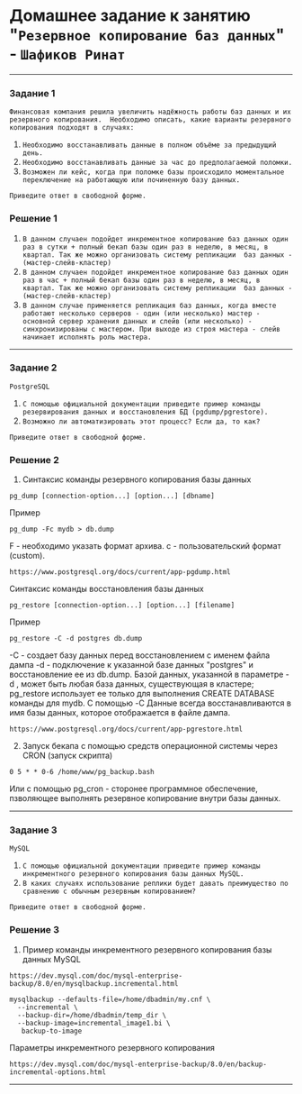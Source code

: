 # Домашнее задание к занятию "`Резервное копирование баз данных`" - `Шафиков Ринат`

---

### Задание 1

`Финансовая компания решила увеличить надёжность работы баз данных и их резервного копирования. 
Необходимо описать, какие варианты резервного копирования подходят в случаях:`

1. `Необходимо восстанавливать данные в полном объёме за предыдущий день.`
2. `Необходимо восстанавливать данные за час до предполагаемой поломки.`
3. `Возможен ли кейс, когда при поломке базы происходило моментальное переключение на работающую или починенную базу данных.`

`Приведите ответ в свободной форме.`

### Решение 1

1. `В данном случаен подойдет инкрементное копирование баз данных один раз в сутки + полный бекап базы один раз в неделю, в месяц, в квартал. Так же можно организовать систему репликации  баз данных - (мастер-слейв-кластер)`
2. `В данном случаен подойдет инкрементное копирование баз данных один раз в час + полный бекап базы один раз в неделю, в месяц, в квартал. Так же можно организовать систему репликации  баз данных - (мастер-слейв-кластер)`
3. `В данном случае применяется репликация баз данных, когда вместе работают несколько серверов - один (или несколько) мастер - основной сервер хранения данных и слейв (или несколько) - синхронизированы с мастером. При выходе из строя мастера - слейв начинает исполнять роль мастера.`

---

### Задание 2

`PostgreSQL`

1. `С помощью официальной документации приведите пример команды резервирования данных и восстановления БД (pgdump/pgrestore).`
2. `Возможно ли автоматизировать этот процесс? Если да, то как?`

`Приведите ответ в свободной форме.`

### Решение 2

1. Синтаксис команды резервного копирования базы данных

```
pg_dump [connection-option...] [option...] [dbname]
```

Пример

```
pg_dump -Fc mydb > db.dump
```
F - необходимо указать формат архива. 
c - пользовательский формат (custom).

```
https://www.postgresql.org/docs/current/app-pgdump.html
```

Синтаксис команды восстановления базы данных

```
pg_restore [connection-option...] [option...] [filename]
```

Пример

```
pg_restore -C -d postgres db.dump
```

-C - создает базу данных перед восстановлением с именем файла дампа
-d - подключение к указанной базе данных "postgres" и восстановление ее из db.dump.
Базой данных, указанной в параметре -d , может быть любая база данных, существующая в кластере; pg_restore использует ее только для выполнения CREATE DATABASE команды для mydb. С помощью -C Данные всегда восстанавливаются в имя базы данных, которое отображается в файле дампа.

```
https://www.postgresql.org/docs/current/app-pgrestore.html
```

2. Запуск бекапа с помощью средств операционной системы через CRON (запуск скрипта) 

```
0 5 * * 0-6 /home/www/pg_backup.bash
```

Или с помощью pg_cron - сторонее программное обеспечение, пзволяющее выполнять резервное копирование внутри базы данных.

---

### Задание 3

`MySQL`

1. `С помощью официальной документации приведите пример команды инкрементного резервного копирования базы данных MySQL.`
2. `В каких случаях использование реплики будет давать преимущество по сравнению с обычным резервным копированием?`

`Приведите ответ в свободной форме.`

### Решение 3

1. Пример команды инкрементного резервного копирования базы данных MySQL

```
https://dev.mysql.com/doc/mysql-enterprise-backup/8.0/en/mysqlbackup.incremental.html
```

```
mysqlbackup --defaults-file=/home/dbadmin/my.cnf \
  --incremental \
  --backup-dir=/home/dbadmin/temp_dir \
  --backup-image=incremental_image1.bi \
   backup-to-image
```

Параметры инкрементного резервного копирования

```
https://dev.mysql.com/doc/mysql-enterprise-backup/8.0/en/backup-incremental-options.html
```
---
